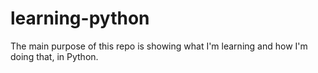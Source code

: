 # learning-python
The main purpose of this repo is showing what I'm learning and how I'm doing that, in Python.
